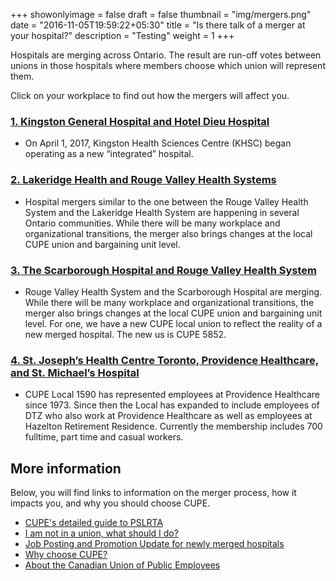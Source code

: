 +++
showonlyimage = false
draft = false
thumbnail = "img/mergers.png"
date = "2016-11-05T19:59:22+05:30"
title = "Is there talk of a merger at your hospital?"
description = "Testing"
weight = 1
+++


Hospitals are merging across Ontario. The result are run-off votes between unions in those hospitals where members choose which union will represent them.

<!--more-->

Click on your workplace to find out how the mergers will affect you.


### [1. Kingston General Hospital and Hotel Dieu Hospital](/mergers/kghd/)
- On April 1, 2017, Kingston Health Sciences Centre (KHSC) began operating as a new “integrated” hospital.

### [2. Lakeridge Health and Rouge Valley Health Systems](/mergers/rvlh/)
- Hospital mergers similar to the one between the Rouge Valley Health System and the Lakeridge Health System are happening in several Ontario communities. While there will be many workplace and organizational transitions, the merger also brings changes at the local CUPE union and bargaining unit level.

### [3. The Scarborough Hospital and Rouge Valley Health System](/mergers/rvsh/)

- Rouge Valley Health System and the Scarborough Hospital are merging. While there will be many workplace and organizational transitions, the merger also brings changes at the local CUPE union and bargaining unit level.
For one, we have a new CUPE local union to reflect the reality of a new merged hospital. The new us is CUPE 5852.



### [4. St. Joseph’s Health Centre Toronto, Providence Healthcare, and St. Michael’s Hospital](/mergers/sjsmp/)

- CUPE Local 1590 has represented employees at Providence Healthcare since 1973. Since then the Local has expanded to include employees of DTZ who also work at Providence Healthcare as well as employees at Hazelton Retirement Residence. Currently the membership includes 700 fulltime, part time and casual workers.

<!--- ###  [5. Bridgepoint Health and Mount Sinai Hospital](merger/bhms/) --->


## More information

Below, you will find links to information on the merger process, how it impacts you, and why you should choose CUPE.

- [CUPE's detailed guide to PSLRTA](/post/work2/)
- [I am not in a union, what should I do?](/post/work10)
- [Job Posting and Promotion Update for newly merged hospitals](/mergers/post-promotion/)
- [Why choose CUPE?](/about/)
- [About the Canadian Union of Public Employees](/about/)

